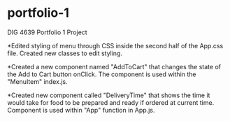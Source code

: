 # portfolio-1
DIG 4639 Portfolio 1 Project 

*Edited styling of menu through CSS inside the second half of the App.css file. Created new classes to edit styling.

*Created a new component named "AddToCart" that changes the state of the Add to Cart button onClick. The component is used within the "MenuItem" index.js.

*Created new component called "DeliveryTime" that shows the time it would take for food to be prepared and ready if ordered at current time. Component is used within "App" function in App.js.
